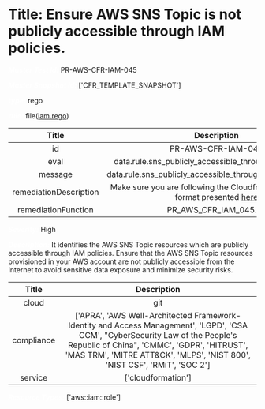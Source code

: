



# Title: Ensure AWS SNS Topic is not publicly accessible through IAM policies.


***<font color="white">Master Test Id:</font>*** PR-AWS-CFR-IAM-045

***<font color="white">Master Snapshot Id:</font>*** ['CFR_TEMPLATE_SNAPSHOT']

***<font color="white">type:</font>*** rego

***<font color="white">rule:</font>*** file([iam.rego])  
  
  
  
  

|Title|Description|
| :---: | :---: |
|id|PR-AWS-CFR-IAM-045|
|eval|data.rule.sns_publicly_accessible_through_iam_policies|
|message|data.rule.sns_publicly_accessible_through_iam_policies_err|
|remediationDescription|Make sure you are following the Cloudformation template format presented <a href='https://docs.aws.amazon.com/AWSCloudFormation/latest/UserGuide/aws-resource-iam-role.html' target='_blank'>here</a>|
|remediationFunction|PR_AWS_CFR_IAM_045.py|


***<font color="white">Severity:</font>*** High

***<font color="white">Description:</font>*** It identifies the AWS SNS Topic resources which are publicly accessible through IAM policies. Ensure that the AWS SNS Topic resources provisioned in your AWS account are not publicly accessible from the Internet to avoid sensitive data exposure and minimize security risks.  
  
  

|Title|Description|
| :---: | :---: |
|cloud|git|
|compliance|['APRA', 'AWS Well-Architected Framework-Identity and Access Management', 'LGPD', 'CSA CCM', "CyberSecurity Law of the People's Republic of China", 'CMMC', 'GDPR', 'HITRUST', 'MAS TRM', 'MITRE ATT&CK', 'MLPS', 'NIST 800', 'NIST CSF', 'RMiT', 'SOC 2']|
|service|['cloudformation']|


***<font color="white">Resource Types:</font>*** ['aws::iam::role']


[iam.rego]: https://github.com/prancer-io/prancer-compliance-test/tree/master/aws/iac/iam.rego
